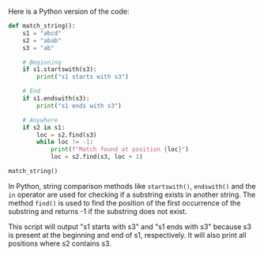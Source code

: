 Here is a Python version of the code:

```python
def match_string():
    s1 = "abcd"
    s2 = "abab"
    s3 = "ab"

    # Beginning
    if s1.startswith(s3):
        print("s1 starts with s3")

    # End
    if s1.endswith(s3):
        print("s1 ends with s3")

    # Anywhere
    if s2 in s1:
        loc = s2.find(s3)
        while loc != -1:
            print(f"Match found at position {loc}")
            loc = s2.find(s3, loc + 1)

match_string()
```

In Python, string comparison methods like `startswith()`, `endswith()` and the `in` operator are used for checking if a substring exists in another string. The method `find()` is used to find the position of the first occurrence of the substring and returns -1 if the substring does not exist.

This script will output "s1 starts with s3" and "s1 ends with s3" because s3 is present at the beginning and end of s1, respectively. It will also print all positions where s2 contains s3.
